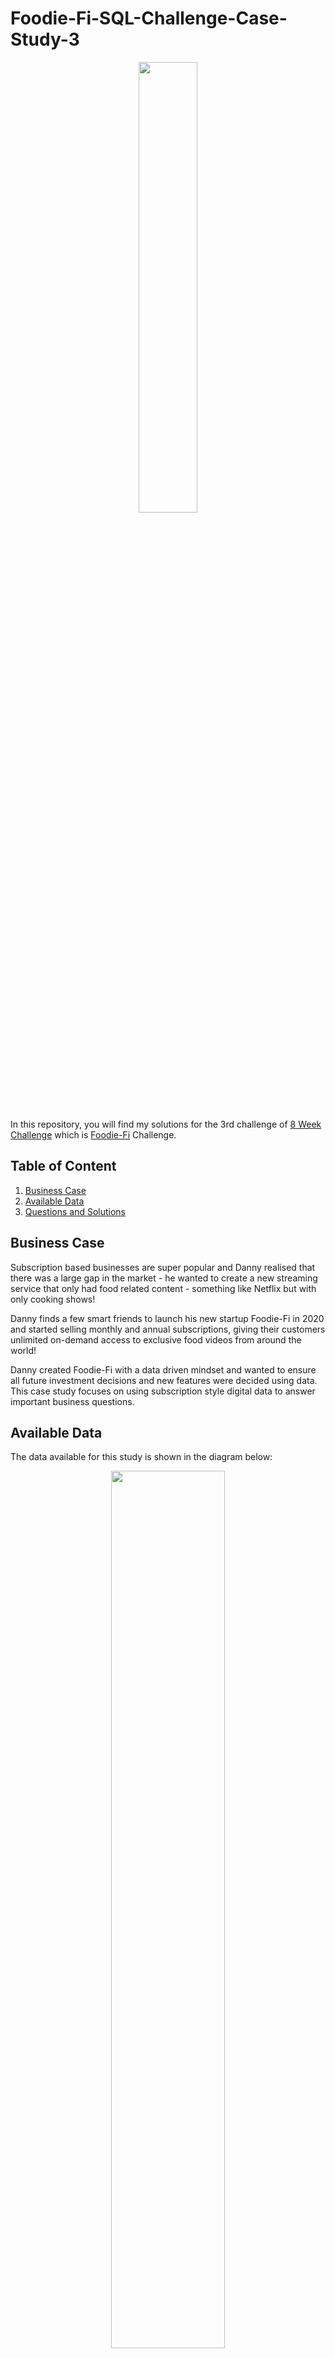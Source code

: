 # Foodie-Fi-SQL-Challenge-Case-Study-3
<p align = "center">
<img src="https://8weeksqlchallenge.com/images/case-study-designs/3.png" width="43%" height="43%">
</p>

In this repository, you will find my solutions for the 3rd challenge of [8 Week Challenge](https://8weeksqlchallenge.com/) which is [Foodie-Fi](https://8weeksqlchallenge.com/case-study-3/) Challenge.
## Table of Content
1. [Business Case](#business-case)
2. [Available Data](#available-data)
3. [Questions and Solutions](#questions-and-solutions)

## Business Case
Subscription based businesses are super popular and Danny realised that there was a large gap in the market - he wanted to create a new streaming service that only had food related content - something like Netflix but with only cooking shows!

Danny finds a few smart friends to launch his new startup Foodie-Fi in 2020 and started selling monthly and annual subscriptions, giving their customers unlimited on-demand access to exclusive food videos from around the world!

Danny created Foodie-Fi with a data driven mindset and wanted to ensure all future investment decisions and new features were decided using data. This case study focuses on using subscription style digital data to answer important business questions.

## Available Data
The data available for this study is shown in the diagram below:

<p align = "center">
<img src = "https://8weeksqlchallenge.com/images/case-study-3-erd.png" width = "60%" height = "60%"></img></p>

### `plans` table 
<Details>
    <summary>Table Details</summary>
&nbsp;
  
|plan_id|plan_name    |price |
|-------|-------------|------|
|0      |trial        |0.00  |
|1      |basic monthly|9.90  |
|2      |pro monthly  |19.90 |
|3      |pro annual   |199.00|
|4      |churn        |NULL  |

* Customers can choose which plans to join Foodie-Fi when they first sign up.
* Basic plan customers have limited access and can only stream their videos and is only available monthly at $9.90
* Pro plan customers have no watch time limits and are able to download videos for offline viewing. Pro plans start at $19.90 a month or $199 for an annual subscription.
* Customers can sign up to an initial 7 day free trial will automatically continue with the pro monthly subscription plan unless they cancel, downgrade to basic or upgrade to an annual pro plan at any point during the trial.
* When customers cancel their Foodie-Fi service - they will have a `churn` plan record with a `null` price but their plan will continue until the end of the billing period.
</Details>

### `subscriptions` table
<Details>
    <summary>Table Details</summary>
&nbsp;  

|customer_id|plan_id      |start_date|plan_id|plan_name    |price |
|-----------|-------------|----------|-------|-------------|------|
|1          |0            |2020-08-01|0      |trial        |0.00  |
|1          |1            |2020-08-08|1      |basic monthly|9.90  |
|2          |0            |2020-09-20|0      |trial        |0.00  |
|2          |3            |2020-09-27|3      |pro annual   |199.00|
|11         |0            |2020-11-19|0      |trial        |0.00  |
|11         |4            |2020-11-26|4      |churn        |NULL  |
|13         |0            |2020-12-15|0      |trial        |0.00  |
|13         |1            |2020-12-22|1      |basic monthly|9.90  |
|13         |2            |2021-03-29|2      |pro monthly  |19.90 |
|15         |0            |2020-03-17|0      |trial        |0.00  |
|15         |2            |2020-03-24|2      |pro monthly  |19.90 |
|15         |4            |2020-04-29|4      |churn        |NULL  |
|16         |0            |2020-05-31|0      |trial        |0.00  |
|16         |1            |2020-06-07|1      |basic monthly|9.90  |
|16         |3            |2020-10-21|3      |pro annual   |199.00|
|18         |0            |2020-07-06|0      |trial        |0.00  |
|18         |2            |2020-07-13|2      |pro monthly  |19.90 |
|19         |0            |2020-06-22|0      |trial        |0.00  |
|19         |2            |2020-06-29|2      |pro monthly  |19.90 |
|19         |3            |2020-08-29|3      |pro annual   |199.00|

* Customer subscriptions show the exact date where their specific `plan_id` starts.
* If customers downgrade from a pro plan or cancel their `subscription` - the higher plan will remain in place until the period is over - the `start_date` in the subscriptions table will reflect the date that the actual plan changes.
* When customers upgrade their account from a basic plan to a pro or annual pro plan - the higher plan will take effect straightaway.
* When customers churn - they will keep their access until the end of their current billing period but the `start_date` will be technically the day they decided to cancel their service.
</Details>

## Questions and Solutions
### Section A: Customer Journey
Based off the 8 sample customers provided in the sample from the `subscriptions` table, write a brief description about each customer's onboarding journey.

```sql 
SELECT * 
  FROM subscriptions AS s 
  JOIN plans AS p ON s.plan_id = p.plan_id
 WHERE s.customer_id IN (1, 2, 11, 13, 15, 16, 18, 19);
```
|customer_id|plan_id      |start_date|plan_id|plan_name    |price |
|-----------|-------------|----------|-------|-------------|------|
|1          |0            |2020-08-01|0      |trial        |0.00  |
|1          |1            |2020-08-08|1      |basic monthly|9.90  |
|2          |0            |2020-09-20|0      |trial        |0.00  |
|2          |3            |2020-09-27|3      |pro annual   |199.00|
|11         |0            |2020-11-19|0      |trial        |0.00  |
|11         |4            |2020-11-26|4      |churn        |NULL  |
|13         |0            |2020-12-15|0      |trial        |0.00  |
|13         |1            |2020-12-22|1      |basic monthly|9.90  |
|13         |2            |2021-03-29|2      |pro monthly  |19.90 |
|15         |0            |2020-03-17|0      |trial        |0.00  |
|15         |2            |2020-03-24|2      |pro monthly  |19.90 |
|15         |4            |2020-04-29|4      |churn        |NULL  |
|16         |0            |2020-05-31|0      |trial        |0.00  |
|16         |1            |2020-06-07|1      |basic monthly|9.90  |
|16         |3            |2020-10-21|3      |pro annual   |199.00|
|18         |0            |2020-07-06|0      |trial        |0.00  |
|18         |2            |2020-07-13|2      |pro monthly  |19.90 |
|19         |0            |2020-06-22|0      |trial        |0.00  |
|19         |2            |2020-06-29|2      |pro monthly  |19.90 |
|19         |3            |2020-08-29|3      |pro annual   |199.00|

* **Customer 1**: Signed up on the 1st of August 2020 and started a free trial for 7 days. Since did not cancel, upgrade or downgrade the subscriptions 
he/she continued with basic monthly plan for $9.90/month
* **Customer 2**: Signed up on 2020-09-20 and before the ending of free trial plan he/she upgraded to annual pro plan for $199/year
* **Customer 11**: Signed up on 2020-11-19, and cancelled the subscription after the free trial ended.
* **Customer 13**: Signed up on 2020-12-15 and continued automatically with the basic monthly plan after the free trial ended. Then upgraded to pro monthly after 3 months
* **Customer 15**: Signed up on 2020-03-17 and upgraded to the pro monthly plan, then cancelled after 1 month.
* **Customer 16**: Signed up on 2020-05-31 and continued automatically with the basic monthly plan after the free trial ended. Then upgraded to the pro annual plan after using the basic monthly plan for approximately 5 months
* **Customer 18**: Signed up on 2020-07-06. Upgraded to the pro monthly plan after the free trial ended
* **Customer 19**: Signed up on 2020-06-22 with a free trial, then switched to pro monthly plan, then switched to pro annual plan
        
### Section B: Data Analysis Questions
#### 1. How many customers has Foodie-Fi ever had?

```sql
SELECT COUNT(DISTINCT customer_id) AS total_customers
  FROM subscriptions;
```
|total_customers|
|---------------|
|1000           |

#### 2.What is the monthly distribution of trial plan start_date values for our dataset - use the start of the month as the group by value?

```sql
SELECT MONTH (s.start_date) AS 'month',
       COUNT(s.plan_id) AS total_free_trial
  FROM subscriptions AS s
  JOIN plans AS p ON s.plan_id = p.plan_id
 WHERE p.plan_name = 'trial'
 GROUP BY MONTH;    
```
|month|total_free_trial|
|-----|----------------|
|3    |94              |
|10   |79              |
|7    |89              |
|11   |75              |
|6    |79              |
|9    |87              |
|5    |88              |
|1    |88              |
|8    |88              |
|12   |84              |
|2    |68              |
|4    |81              |

#### 3. What plan start_date values occur after the year 2020 for our dataset? Show the breakdown by count of events for each plan_name?
```sql
     WITH 2020_and_before AS (
             SELECT plan_id,
                    COUNT(customer_id) AS total_events
               FROM subscriptions
              WHERE YEAR(start_date) <= 2020
           GROUP BY plan_id
          ),
          after_2020 AS (
             SELECT plan_id,
                    COUNT(customer_id) AS total_events
               FROM subscriptions
              WHERE YEAR(start_date) > 2020
           GROUP BY plan_id
          )
   SELECT p.plan_name,
          t1.total_events AS 2020_and_before,
          t2.total_events AS after_2020
     FROM 2020_and_before t1
     JOIN after_2020 t2 ON t1.plan_id = t2.plan_id
     JOIN plans p ON p.plan_id = t1.plan_id;
```
|plan_name    |2020_and_before|after_2020|
|-------------|---------------|----------|
|basic monthly|538            |8         |
|pro monthly  |479            |60        |
|pro annual   |195            |63        |
|churn        |236            |71        |


#### 4. What is the customer count and percentage of customers who have churned rounded to 1 decimal place?
```sql
   SELECT COUNT(s.customer_id) AS customer_count,
          ROUND(COUNT(s.customer_id) * 100 / 
          (SELECT COUNT(DISTINCT customer_id) FROM subscriptions),1) AS perc
     FROM subscriptions AS s
     JOIN plans p ON s.plan_id = p.plan_id
    WHERE plan_name = 'churn';
```
|customer_count|perc|
|--------------|----|
|307           |30.7|

#### 5. How many customers have churned straight after their initial free trial - what percentage is this rounded to the nearest whole number?
```sql
     WITH next_plan AS (
             SELECT s.customer_id,
                    s.plan_id,
                    p.plan_name,
                    LEAD(p.plan_name) OVER (PARTITION BY s.customer_id ORDER BY s.start_date) AS next_plan
               FROM subscriptions AS s
               JOIN plans AS p ON s.plan_id = p.plan_id
          )
   SELECT COUNT(DISTINCT customer_id) AS total_customers,
          ROUND(COUNT(DISTINCT customer_id) * 100 / (SELECT COUNT(DISTINCT customer_id) FROM subscriptions),0)
          AS perc
     FROM next_plan
    WHERE plan_name = 'trial'
      AND next_plan = 'churn';
```
|total_customers|perc|
|---------------|----|
|92             |9   |

#### 6. What is the number and percentage of customer plans after their initial free trial?
```sql
     WITH next_plan AS (
             SELECT s.customer_id,
                    s.plan_id,
                    p.plan_name,
                    LEAD(p.plan_name) OVER (PARTITION BY s.customer_id ORDER BY s.start_date) AS next_plan
               FROM subscriptions AS s
               JOIN plans AS p ON s.plan_id = p.plan_id
          )
   SELECT next_plan,
          COUNT(customer_id) AS total_customers,
          ROUND(COUNT(customer_id) * 100 / (SELECT COUNT(DISTINCT customer_id) FROM subscriptions), 1) AS perc
     FROM next_plan
    WHERE plan_name = 'trial'
    GROUP BY next_plan
    ORDER BY perc DESC;
```
|next_plan    |total_customers|perc|
|-------------|---------------|----|
|basic monthly|546            |54.6|
|pro monthly  |325            |32.5|
|churn        |92             |9.2 |
|pro annual   |37             |3.7 |

			
#### 7. What is the customer count and percentage breakdown of all 5 plan_name values at 2020-12-31?
```sql
     WITH cte AS (
             SELECT customer_id,
                    plan_id,
                    start_date,
                    LEAD(plan_id) OVER (PARTITION BY customer_id ORDER BY start_date) AS next_plan,
                    LEAD(start_date) OVER (PARTITION BY customer_id ORDER BY start_date) AS next_start_date
               FROM subscriptions
          )
   SELECT p.plan_name,
          COUNT(cte.customer_id) AS total_customers,
          ROUND(COUNT(cte.customer_id) * 100 / (SELECT COUNT(DISTINCT customer_id) FROM subscriptions), 1) AS perc
     FROM cte
     JOIN plans AS p ON cte.plan_id = p.plan_id
    WHERE '2020-12-31' BETWEEN cte.start_date AND cte.next_start_date
       OR (
          cte.next_start_date IS NULL
      AND cte.start_date < '2020-12-31'
          )
 GROUP BY p.plan_name
 ORDER BY total_customers;
```
|plan_name    |total_customers|perc|
|-------------|---------------|----|
|trial        |19             |1.9 |
|pro annual   |195            |19.5|
|basic monthly|224            |22.4|
|churn        |235            |23.5|
|pro monthly  |327            |32.7|

    
#### 8. How many customers have upgraded to an annual plan in 2020?
```sql
   SELECT COUNT(DISTINCT s.customer_id) AS total_customers
     FROM subscriptions s
     JOIN plans p ON s.plan_id = p.plan_id
    WHERE p.plan_name = 'pro annual'
      AND YEAR(start_date) = 2020;
```

|total_customers|
|---------------|
|195            |
#### 9. How many days on average does it take for a customer to an annual plan from the day they join Foodie-Fi?
```sql
     WITH trial_customers AS (
             SELECT s.customer_id,
                    s.start_date
               FROM subscriptions AS s
               JOIN plans AS p ON s.plan_id = p.plan_id
              WHERE p.plan_name = 'trial'
          ),
          annual_customers AS (
             SELECT s.customer_id,
                    s.start_date
               FROM subscriptions s
               JOIN plans AS p ON s.plan_id = p.plan_id
              WHERE p.plan_name = 'pro annual'
          )
   SELECT ROUND(AVG(DATEDIFF(a.start_date, t.start_date)), 1) AS avg_annual_upgrade_period
     FROM trial_customers AS t
     JOIN annual_customers AS ON t.customer_id = a.customer_id
    WHERE a.start_date IS NOT NULL;
```
|avg_annual_upgrade_period|
|-------------------------|
|104.6                    |

#### 10. Can you further breakdown this average value into 30 day periods (i.e. 0-30 days, 31-60 days etc)
```sql
     WITH trial_customers AS (
             SELECT s.customer_id,
                    s.start_date
               FROM subscriptions s
               JOIN plans p ON s.plan_id = p.plan_id
              WHERE p.plan_name = 'trial'
          ),
          annual_customers AS (
             SELECT s.customer_id,
                    s.start_date
               FROM subscriptions AS s
               JOIN plans AS p ON s.plan_id = p.plan_id
              WHERE p.plan_name = 'pro annual'
          )
   SELECT CONCAT(
          FLOOR(DATEDIFF(a.start_date, t.start_date) / 30) * 30, "-", 
          FLOOR(DATEDIFF(a.start_date, t.start_date) / 30) * 30 + 30,
          ' days'
          ) AS upgrade_period,
          COUNT(DISTINCT t.customer_id) AS total_customers,
          ROUND(AVG(DATEDIFF(a.start_date, t.start_date)), 0) AS avg_upgrade_duration
     FROM trial_customers AS t
     JOIN annual_customers AS a ON t.customer_id = a.customer_id
    WHERE a.start_date IS NOT NULL
 GROUP BY 1
 ORDER BY upgrade_period + 0; -- converting the first column to integer so we can sort the output.
```
|upgrade_period|total_customers|avg_upgrade_duration|
|--------------|---------------|--------------------|
|0-30 days     |48             |10                  |
|30-60 days    |25             |42                  |
|60-90 days    |33             |71                  |
|90-120 days   |35             |100                 |
|120-150 days  |43             |133                 |
|150-180 days  |35             |162                 |
|180-210 days  |27             |190                 |
|210-240 days  |4              |224                 |
|240-270 days  |5              |257                 |
|270-300 days  |1              |285                 |
|300-330 days  |1              |327                 |
|330-360 days  |1              |346                 |

#### 11. How many customers downgraded from a pro monthly to a basic monthly plan in 2020?
```sql
     WITH next_plan AS (
             SELECT s.customer_id,
                    p.plan_name,
                    s.start_date,
                    LEAD(p.plan_name) OVER (PARTITION BY customer_id ORDER BY s.start_date) AS next_plan,
                    LEAD(s.start_date) OVER (PARTITION BY customer_id ORDER BY s.start_date) AS next_plan_start_date
               FROM subscriptions AS s
               JOIN plans AS p ON s.plan_id = p.plan_id
          )
   SELECT COUNT(DISTINCT customer_id) AS total_customers
     FROM next_plan
    WHERE next_plan = 'basic monthly'
      AND plan_name = 'pro monthly'
      AND YEAR(next_plan_start_date) = 2020;
```
|total_customers|
|---------------|
|0              |

No customers downgraded from a pro monthly to a basic monthly plan in 2020
    
### Section C: Challenge Payment Question
* The Foodie-Fi team wants you to create a new payments table for the year 2020 that includes amounts paid by each customer in the subscriptions table with the following requirements:
* monthly payments always occur on the same day of month as the original start_date of any monthly paid plan
upgrades from basic to monthly or pro plans are reduced by the current paid amount in that month and start immediately
* upgrades from pro monthly to pro annual are paid at the end of the current billing period and also starts at the end of the month period
* once a customer churns they will no longer make payments
```sql
     WITH RECURSIVE payment_dates AS (
             SELECT s.customer_id,
                    p.plan_id,
                    p.plan_name,
                    s.start_date AS payment_date,
                    CASE
                        WHEN LEAD(s.start_date) OVER (PARTITION BY customer_id ORDER BY s.start_date) IS NULL THEN '2020-12-31'
                        ELSE DATE_ADD(s.start_date, INTERVAL DATEDIFF(s.start_date, LEAD(s.start_date) OVER (PARTITION BY customer_id ORDER BY s.start_date)) MONTH)
                        END AS last_date,
                    p.price AS amount
               FROM subscriptions AS s
               JOIN plans AS p ON s.plan_id = p.plan_id
              WHERE p.plan_name != 'trial'
                AND YEAR(s.start_date) = 2020
              UNION
             SELECT customer_id,
                    plan_id,
                    plan_name,
                    DATE_ADD(payment_date, INTERVAL 1 MONTH) AS payment_date,
                    last_date,
                    amount
               FROM payment_dates
              WHERE DATE_ADD(payment_date, INTERVAL 1 MONTH) <= last_date
                AND plan_name != 'pro annual'
          )
   SELECT customer_id,
          plan_id,
          plan_name,
          payment_date,
          amount,
          ROW_NUMBER() OVER (PARTITION BY customer_id ORDER BY payment_date) AS payment_order
     FROM payment_dates
    WHERE amount IS NOT NULL
 ORDER BY customer_id;

```

|customer_id|plan_id|plan_name    |payment_date|amount|payment_order|
|-----------|-------|-------------|------------|------|-------------|
|1          |1      |basic monthly|2020-08-08  |9.90  |1            |
|1          |1      |basic monthly|2020-09-08  |9.90  |2            |
|1          |1      |basic monthly|2020-10-08  |9.90  |3            |
|1          |1      |basic monthly|2020-11-08  |9.90  |4            |
|1          |1      |basic monthly|2020-12-08  |9.90  |5            |
|2          |3      |pro annual   |2020-09-27  |199.00|1            |
|...
|18         |2      |pro monthly  |2020-07-13  |19.90 |1            |
|18         |2      |pro monthly  |2020-08-13  |19.90 |2            |
|18         |2      |pro monthly  |2020-09-13  |19.90 |3            |
|18         |2      |pro monthly  |2020-10-13  |19.90 |4            |
|18         |2      |pro monthly  |2020-11-13  |19.90 |5            |
|18         |2      |pro monthly  |2020-12-13  |19.90 |6            |
|19         |2      |pro monthly  |2020-06-29  |19.90 |1            |
|19         |3      |pro annual   |2020-08-29  |199.00|2            |

* Please let me know your recommendations about anything I can improve, or if there are any mistakes in my solutions.
  











